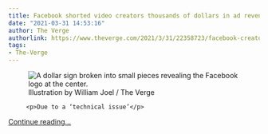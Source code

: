 ```yaml
---
title: Facebook shorted video creators thousands of dollars in ad revenue
date: "2021-03-31 14:53:16"
author: The Verge
authorlink: https://www.theverge.com/2021/3/31/22358723/facebook-creators-video-revenue-estimate-tool-pages
tags:
- The-Verge
---
```

<figure>
      <img alt="A dollar sign broken into small pieces revealing the Facebook logo at the center." src="https://cdn.vox-cdn.com/thumbor/nQCRelR4F1g62EUe_Zc6dx62ZL4=/0x0:2050x1367/1310x873/cdn.vox-cdn.com/uploads/chorus_image/image/69054147/VRG_ILLO_4497_001.0.jpg" />
        <figcaption>Illustration by William Joel / The Verge</figcaption>
    </figure>


  		 <p>Due to a ‘technical issue’</p>
  <p>
    <a href="https://www.theverge.com/2021/3/31/22358723/facebook-creators-video-revenue-estimate-tool-pages">Continue reading&hellip;</a>
  </p>